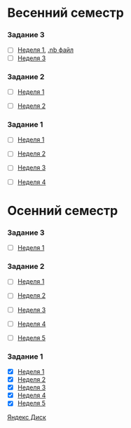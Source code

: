 # Весенний семестр

### Задание 3
 - [ ] [Неделя 1](./module_6/week_1/hw_1.pdf), [.nb файл](./module_6/week_1/hw.nb)
 - [ ] [Неделя 3](./module_6/week_3/hw_sympy.ipynb)

### Задание 2
 - [ ] [Неделя 1](./module_5/week_1/hw_1.ipynb)
 - [ ] [Неделя 2](./module_5/week_2/hw.ipynb)


### Задание 1
 - [ ] [Неделя 1](./module_4/week_1/hw_1.ipynb)
 - [ ] [Неделя 2](./module_4/week_2/hw_2.ipynb)
 - [ ] [Неделя 3](./module_4/week_3/hw_3.ipynb)
 - [ ] [Неделя 4](./module_4/week_4/hw_4.ipynb)


# Осенний семестр

### Задание 3
 - [ ] [Неделя 1](./module_3/week_1/hw_3_1.ipynb)

### Задание 2
 - [ ] [Неделя 1](./module_2/week_1/hw_2_1.ipynb)
 - [ ] [Неделя 2](./module_2/week_2/hw_2_2.ipynb)
 - [ ] [Неделя 3](./module_2/week_3/hw_2_3.ipynb)
 - [ ] [Неделя 4](./module_2/week_4/hw_2_4.ipynb)
 - [ ] [Неделя 5](./module_2/week_5/hw_2_5.ipynb)


### Задание 1
 - [x] [Неделя 1](./module_1/week_1/hw_1_1.ipynb)
 - [x] [Неделя 2](./module_1/week_2/hw_1_2.ipynb)
 - [x] [Неделя 3](./module_1/week_3/hw_1_3.ipynb)
 - [x] [Неделя 4](./module_1/week_4/hw_1_4.ipynb)
 - [x] [Неделя 5](./module_1/week_5/hw_1_5.ipynb)

[Яндекс Диск](https://disk.yandex.ru/d/nzLi2u5kSKjU1g/%D0%A1%D0%B5%D0%BC%D0%B8%D0%BD%D0%B0%D1%80%D1%8B%20%D0%9C%D0%A4%D0%A2%D0%98/%D0%9E%D1%81%D0%B5%D0%BD%D1%8C%202022)

